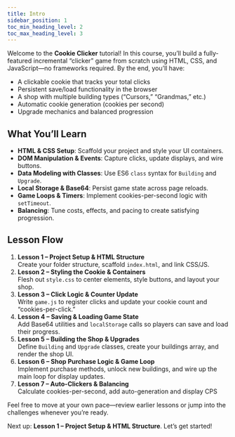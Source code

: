 ```yaml
---
title: Intro
sidebar_position: 1
toc_min_heading_level: 2
toc_max_heading_level: 3
---
```


Welcome to the **Cookie Clicker** tutorial! In this course, you’ll build a fully-featured incremental “clicker” game from scratch using HTML, CSS, and JavaScript—no frameworks required. By the end, you’ll have:

- A clickable cookie that tracks your total clicks  
- Persistent save/load functionality in the browser  
- A shop with multiple building types (“Cursors,” “Grandmas,” etc.)  
- Automatic cookie generation (cookies per second)  
- Upgrade mechanics and balanced progression  

## What You’ll Learn

- **HTML & CSS Setup**: Scaffold your project and style your UI containers.  
- **DOM Manipulation & Events**: Capture clicks, update displays, and wire buttons.  
- **Data Modeling with Classes**: Use ES6 `class` syntax for `Building` and `Upgrade`.  
- **Local Storage & Base64**: Persist game state across page reloads.  
- **Game Loops & Timers**: Implement cookies-per-second logic with `setTimeout`.  
- **Balancing**: Tune costs, effects, and pacing to create satisfying progression.  

## Lesson Flow

1. **Lesson 1 – Project Setup & HTML Structure**  
   Create your folder structure, scaffold `index.html`, and link CSS/JS.  
2. **Lesson 2 – Styling the Cookie & Containers**  
   Flesh out `style.css` to center elements, style buttons, and layout your shop.  
3. **Lesson 3 – Click Logic & Counter Update**  
   Write `game.js` to register clicks and update your cookie count and “cookies-per-click.”  
4. **Lesson 4 – Saving & Loading Game State**  
   Add Base64 utilities and `localStorage` calls so players can save and load their progress.  
5. **Lesson 5 – Building the Shop & Upgrades**  
   Define `Building` and `Upgrade` classes, create your buildings array, and render the shop UI.  
6. **Lesson 6 – Shop Purchase Logic & Game Loop**  
   Implement purchase methods, unlock new buildings, and wire up the main loop for display updates.  
7. **Lesson 7 – Auto-Clickers & Balancing**  
   Calculate cookies-per-second, add auto-generation and display CPS

Feel free to move at your own pace—review earlier lessons or jump into the challenges whenever you’re ready.

Next up: **Lesson 1 – Project Setup & HTML Structure**. Let’s get started!  

